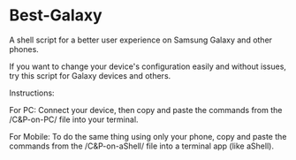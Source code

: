 # Best-Galaxy
A shell script for a better user experience on Samsung Galaxy and other phones.

If you want to change your device's configuration easily and without issues, try this script for Galaxy devices and others.

Instructions:

For PC: Connect your device, then copy and paste the commands from the /C&P-on-PC/ file into your terminal.

For Mobile: To do the same thing using only your phone, copy and paste the commands from the /C&P-on-aShell/ file into a terminal app (like aShell).

